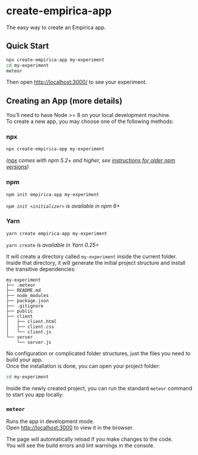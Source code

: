 # create-empirica-app

The easy way to create an Empirica app.

## Quick Start

```sh
npx create-empirica-app my-experiment
cd my-experiment
meteor
```

Then open [http://localhost:3000/](http://localhost:3000/) to see your experiment.

## Creating an App (more details)

You’ll need to have Node >= 8 on your local development machine.<br>
To create a new app, you may choose one of the following methods:

### npx

```sh
npx create-empirica-app my-experiment
```

_([npx](https://medium.com/@maybekatz/introducing-npx-an-npm-package-runner-55f7d4bd282b) comes with npm 5.2+ and higher, see [instructions for older npm versions](https://gist.github.com/gaearon/4064d3c23a77c74a3614c498a8bb1c5f))_

### npm

```sh
npm init empirica-app my-experiment
```

_`npm init <initializer>` is available in npm 6+_

### Yarn

```sh
yarn create empirica-app my-experiment
```

_`yarn create` is available in Yarn 0.25+_

It will create a directory called `my-experiment` inside the current folder.<br>
Inside that directory, it will generate the initial project structure and install the transitive dependencies:

```
my-experiment
├── .meteor
├── README.md
├── node_modules
├── package.json
├── .gitignore
├── public
├── client
│   ├── client.html
│   ├── client.css
│   └── client.js
└── server
    └── server.js
```

No configuration or complicated folder structures, just the files you need to build your app.  
Once the installation is done, you can open your project folder:

```sh
cd my-experiment
```

Inside the newly created project, you can run the standard `meteor` command to start you app locally:

### `meteor`

Runs the app in development mode.<br>
Open [http://localhost:3000](http://localhost:3000) to view it in the browser.

The page will automatically reload if you make changes to the code.<br>
You will see the build errors and lint warnings in the console.
